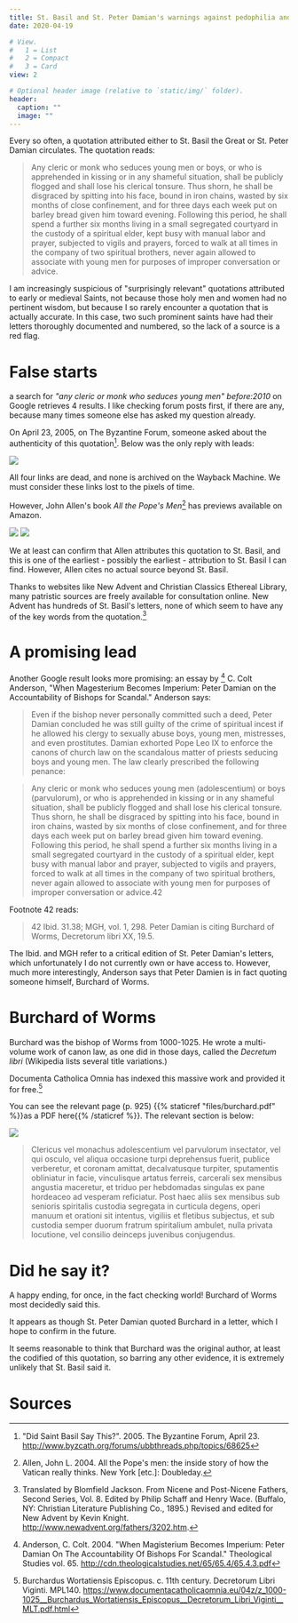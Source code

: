 ```yaml
---
title: St. Basil and St. Peter Damian's warnings against pedophilia and homosexuality
date: 2020-04-19

# View.
#   1 = List
#   2 = Compact
#   3 = Card
view: 2

# Optional header image (relative to `static/img/` folder).
header:
  caption: ""
  image: ""
---
```


Every so often, a quotation attributed either to St. Basil the Great or St. Peter Damian circulates. The quotation reads: 

> Any cleric or monk who seduces young men or boys, or who is apprehended in kissing or in any shameful situation, shall be publicly flogged and shall lose his clerical tonsure. Thus shorn, he shall be disgraced by spitting into his face, bound in iron chains, wasted by six months of close confinement, and for three days each week put on barley bread given him toward evening. Following this period, he shall spend a further six months living in a small segregated courtyard in the custody of a spiritual elder, kept busy with manual labor and prayer, subjected to vigils and prayers, forced to walk at all times in the company of two spiritual brothers, never again allowed to associate with young men for purposes of improper conversation or advice.

I am increasingly suspicious of "surprisingly relevant" quotations attributed to early or medieval Saints, not because those holy men and women had no pertinent wisdom, but because I so rarely encounter a quotation that is actually accurate. In this case, two such prominent saints have had their letters thoroughly documented and numbered, so the lack of a source is a red flag.

# False starts

a search for _"any cleric or monk who seduces young men" before:2010_ on Google retrieves 4 results. I like checking forum posts first, if there are any, because many times someone else has asked my question already. 

On April 23, 2005, on The Byzantine Forum, someone asked about the authenticity of this quotation[^1]. Below was the only reply with leads: 

![](/uploads/burchard/forum.png)

All four links are dead, and none is archived on the Wayback Machine. We must consider these links lost to the pixels of time. 

However, John Allen's book _All the Pope's Men_[^2] has previews available on Amazon.

![](/uploads/burchard/allen1.png)
![](/uploads/burchard/allen2.png)

We at least can confirm that Allen attributes this quotation to St. Basil, and this is one of the earliest - possibly the earliest - attribution to St. Basil I can find. However, Allen cites no actual source beyond St. Basil. 

Thanks to websites like New Advent and Christian Classics Ethereal Library, many patristic sources are freely available for consultation online. New Advent has hundreds of St. Basil's letters, none of which seem to have any of the key words from the quotation.[^3]

# A promising lead

Another Google result looks more promising: an essay by [^4] C. Colt Anderson, "When Magesterium Becomes Imperium: Peter Damian on the Accountability of Bishops for Scandal." Anderson says: 

> Even if the bishop never personally committed such a deed, Peter Damian concluded he was still guilty of the crime of spiritual incest if he allowed his clergy to sexually abuse boys, young men, mistresses, and even prostitutes. Damian exhorted Pope Leo IX to enforce the canons of church law on the scandalous matter of priests seducing boys and young men. The law clearly prescribed the following penance: 

> Any cleric or monk who seduces young men (adolescentium) or boys (parvulorum), or who is apprehended in kissing or in any shameful situation, shall be publicly flogged and shall lose his clerical tonsure. Thus shorn, he shall be disgraced by spitting into his face, bound in iron chains, wasted by six months of close confinement, and for three days each week put on barley bread given him toward evening. Following this period, he shall spend a further six months living in a small segregated courtyard in the custody of a spiritual elder, kept busy with manual labor and prayer, subjected to vigils and prayers, forced to walk at all times in the company of two spiritual brothers, never again allowed to associate with young men for purposes of improper conversation or advice.42

Footnote 42 reads: 

> 42 Ibid. 31.38; MGH, vol. 1, 298. Peter Damian is citing Burchard of Worms, Decretorum libri XX, 19.5.

The Ibid. and MGH refer to a critical edition of St. Peter Damian's letters, which unfortunately I do not currently own or have access to. However, much more interestingly, Anderson says that Peter Damien is in fact quoting someone himself, Burchard of Worms. 

# Burchard of Worms

Burchard was the bishop of Worms from 1000-1025. He wrote a multi-volume work of canon law, as one did in those days, called the _Decretum libri_ (Wikipedia lists several title variations.) 

Documenta Catholica Omnia has indexed this massive work and provided it for free.[^5]

You can see the relevant page (p. 925) {{% staticref "files/burchard.pdf" %}}as a PDF here{{% /staticref %}}. The relevant section is below: 

![](/uploads/burchard/burchard.png)

> Clericus vel monachus adolescentium vel parvulorum insectator, vel qui osculo, vel aliqua occasione turpi deprehensus fuerit, publice verberetur, et coronam amittat, decalvatusque turpiter, sputamentis obliniatur in facie, vinculisque artatus ferreis, carcerali sex mensibus angustia maceretur, et triduo per hebdomadas singulas ex pane hordeaceo ad vesperam reficiatur. Post haec aliis sex mensibus sub senioris spiritalis custodia segregata in curticula degens, operi manuum et orationi sit intentus, vigiliis et fletibus subjectus, et sub custodia semper duorum fratrum spiritalium ambulet, nulla privata locutione, vel consilio deinceps juvenibus conjugendus.

# Did he say it? 

A happy ending, for once, in the fact checking world! Burchard of Worms most decidedly said this. 

It appears as though St. Peter Damian quoted Burchard in a letter, which I hope to confirm in the future. 

It seems reasonable to think that Burchard was the original author, at least the codified of this quotation, so barring any other evidence, it is extremely unlikely that St. Basil said it. 

# Sources

[^1]: "Did Saint Basil Say This?". 2005. The Byzantine Forum, April 23. http://www.byzcath.org/forums/ubbthreads.php/topics/68625
[^2]: Allen, John L. 2004. All the Pope's men: the inside story of how the Vatican really thinks. New York [etc.]: Doubleday.
[^3]: Translated by Blomfield Jackson. From Nicene and Post-Nicene Fathers, Second Series, Vol. 8. Edited by Philip Schaff and Henry Wace. (Buffalo, NY: Christian Literature Publishing Co., 1895.) Revised and edited for New Advent by Kevin Knight. <http://www.newadvent.org/fathers/3202.htm>.
[^4]: Anderson, C. Colt. 2004. "When Magisterium Becomes Imperium: Peter Damian On The Accountability Of Bishops For Scandal." Theological Studies vol. 65. http://cdn.theologicalstudies.net/65/65.4/65.4.3.pdf 
[^5]: Burchardus Wortatiensis Episcopus. c. 11th century. Decretorum Libri Viginti. MPL140. https://www.documentacatholicaomnia.eu/04z/z_1000-1025__Burchardus_Wortatiensis_Episcopus__Decretorum_Libri_Viginti__MLT.pdf.html

